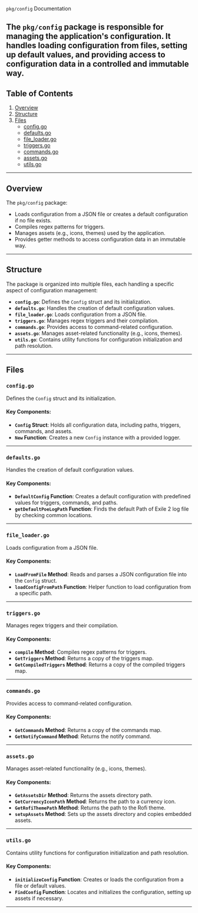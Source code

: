  `pkg/config` Documentation

The `pkg/config` package is responsible for managing the application's configuration. It handles loading configuration from files, setting up default values, and providing access to configuration data in a controlled and immutable way.
---

## Table of Contents
1. [Overview](#overview)
2. [Structure](#structure)
3. [Files](#files)
   - [config.go](#configgo)
   - [defaults.go](#defaultsgo)
   - [file_loader.go](#file_loadergo)
   - [triggers.go](#triggersgo)
   - [commands.go](#commandsgo)
   - [assets.go](#assetsgo)
   - [utils.go](#utilsgo)
---

## Overview

The `pkg/config` package:
- Loads configuration from a JSON file or creates a default configuration if no file exists.
- Compiles regex patterns for triggers.
- Manages assets (e.g., icons, themes) used by the application.
- Provides getter methods to access configuration data in an immutable way.

---

## Structure

The package is organized into multiple files, each handling a specific aspect of configuration management:

- **`config.go`**: Defines the `Config` struct and its initialization.
- **`defaults.go`**: Handles the creation of default configuration values.
- **`file_loader.go`**: Loads configuration from a JSON file.
- **`triggers.go`**: Manages regex triggers and their compilation.
- **`commands.go`**: Provides access to command-related configuration.
- **`assets.go`**: Manages asset-related functionality (e.g., icons, themes).
- **`utils.go`**: Contains utility functions for configuration initialization and path resolution.

---

## Files

### `config.go`
Defines the `Config` struct and its initialization.

#### Key Components:
- **`Config` Struct**: Holds all configuration data, including paths, triggers, commands, and assets.
- **`New` Function**: Creates a new `Config` instance with a provided logger.

---

### `defaults.go`
Handles the creation of default configuration values.

#### Key Components:
- **`DefaultConfig` Function**: Creates a default configuration with predefined values for triggers, commands, and paths.
- **`getDefaultPoeLogPath` Function**: Finds the default Path of Exile 2 log file by checking common locations.

---

### `file_loader.go`
Loads configuration from a JSON file.

#### Key Components:
- **`LoadFromFile` Method**: Reads and parses a JSON configuration file into the `Config` struct.
- **`loadConfigFromPath` Function**: Helper function to load configuration from a specific path.

---

### `triggers.go`
Manages regex triggers and their compilation.

#### Key Components:
- **`compile` Method**: Compiles regex patterns for triggers.
- **`GetTriggers` Method**: Returns a copy of the triggers map.
- **`GetCompiledTriggers` Method**: Returns a copy of the compiled triggers map.

---

### `commands.go`
Provides access to command-related configuration.

#### Key Components:
- **`GetCommands` Method**: Returns a copy of the commands map.
- **`GetNotifyCommand` Method**: Returns the notify command.

---

### `assets.go`
Manages asset-related functionality (e.g., icons, themes).

#### Key Components:
- **`GetAssetsDir` Method**: Returns the assets directory path.
- **`GetCurrencyIconPath` Method**: Returns the path to a currency icon.
- **`GetRofiThemePath` Method**: Returns the path to the Rofi theme.
- **`setupAssets` Method**: Sets up the assets directory and copies embedded assets.

---

### `utils.go`
Contains utility functions for configuration initialization and path resolution.

#### Key Components:
- **`initializeConfig` Function**: Creates or loads the configuration from a file or default values.
- **`FindConfig` Function**: Locates and initializes the configuration, setting up assets if necessary.

---
